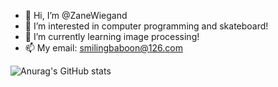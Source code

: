 - 👋 Hi, I’m @ZaneWiegand
- 👀 I’m interested in computer programming and skateboard!
- 🌱 I’m currently learning image processing!
- 📫 My email: smilingbaboon@126.com

![Anurag's GitHub stats](https://github-readme-stats.vercel.app/api?username=ZaneWiegand&show_icons=true&theme=radical)
